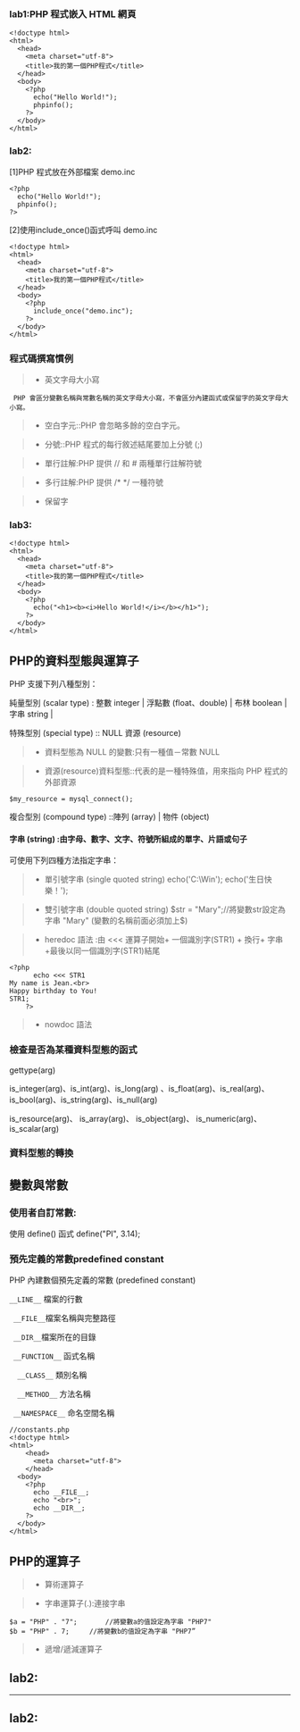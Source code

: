 
### lab1:PHP 程式嵌入 HTML 網頁

```
<!doctype html>
<html>
  <head>
    <meta charset="utf-8">
    <title>我的第一個PHP程式</title>
  </head>
  <body>
    <?php
      echo("Hello World!");
      phpinfo();
    ?>
  </body>
</html>
```

### lab2:

[1]PHP 程式放在外部檔案 demo.inc 

```
<?php
  echo("Hello World!");
  phpinfo();
?>
```
[2]使用include_once()函式呼叫 demo.inc

```
<!doctype html> 
<html>
  <head>
    <meta charset="utf-8">
    <title>我的第一個PHP程式</title>
  </head>
  <body>
    <?php
      include_once("demo.inc");
    ?>
  </body>
</html>
```

### 程式碼撰寫慣例 

>* 英文字母大小寫

	 PHP 會區分變數名稱與常數名稱的英文字母大小寫，不會區分內建函式或保留字的英文字母大小寫。

>* 空白字元::PHP 會忽略多餘的空白字元。

>* 分號::PHP 程式的每行敘述結尾要加上分號  (;)

>* 單行註解:PHP 提供  //  和  #  兩種單行註解符號

>* 多行註解:PHP 提供  /* */  一種符號

>* 保留字

### lab3:

```
<!doctype html>
<html>
  <head>
    <meta charset="utf-8">
    <title>我的第一個PHP程式</title>
  </head>
  <body>
    <?php
      echo("<h1><b><i>Hello World!</i></b></h1>");
    ?>
  </body>
</html>
```

## PHP的資料型態與運算子

PHP 支援下列八種型別： 

 純量型別  (scalar type) : 整數 integer | 浮點數 (float、double) | 布林 boolean | 字串 string | 

 特殊型別  (special type) :: NULL  資源  (resource) 
 
>* 資料型態為 NULL 的變數:只有一種值－常數 NULL 

>*  資源(resource)資料型態::代表的是一種特殊值，用來指向 PHP 程式的外部資源
```
$my_resource = mysql_connect();
```


複合型別 (compound type) ::陣列  (array) | 物件  (object) 


#### 字串  (string) :由字母、數字、文字、符號所組成的單字、片語或句子

可使用下列四種方法指定字串： 

>* 單引號字串  (single quoted string)   echo('C:\\Win');  echo('生日快樂！');

>* 雙引號字串  (double quoted string)    $str = "Mary";//將變數str設定為字串 "Mary" (變數的名稱前面必須加上$)

>* heredoc 語法 :由 <<< 運算子開始+ 一個識別字(STR1) + 換行+ 字串+最後以同一個識別字(STR1)結尾
```
<?php
      echo <<< STR1
My name is Jean.<br>
Happy birthday to You!
STR1;
    ?>
```
>* nowdoc 語法 

### 檢查是否為某種資料型態的函式

gettype(arg) 

is_integer(arg)、is_int(arg)、is_long(arg) 、is_float(arg)、is_real(arg)、is_bool(arg)、is_string(arg)、is_null(arg)

is_resource(arg)、 is_array(arg)、 is_object(arg)、 is_numeric(arg)、 is_scalar(arg) 

### 資料型態的轉換


## 變數與常數

### 使用者自訂常數:

使用 define()  函式  define("PI", 3.14); 

### 預先定義的常數predefined constant

 PHP 內建數個預先定義的常數  (predefined constant)

` __LINE__ `  檔案的行數

`  __FILE__ `檔案名稱與完整路徑
  
`  __DIR__ `檔案所在的目錄
  
 ` __FUNCTION__` 函式名稱

`  __CLASS__` 類別名稱
  
`  __METHOD__` 方法名稱

 ` __NAMESPACE__` 命名空間名稱

``` 
//constants.php
<!doctype html>
<html>
	<head>
	  <meta charset="utf-8">
	</head>
  <body>
    <?php
      echo __FILE__;
      echo "<br>";
      echo __DIR__;
    ?>
  </body>
</html>
```

## PHP的運算子

>* 算術運算子

>* 字串運算子(.):連接字串
```
$a = "PHP" . "7";		//將變數a的值設定為字串 "PHP7"
$b = "PHP" . 7;		//將變數b的值設定為字串 "PHP7”
```

>* 遞增/遞減運算子


lab2:
----------------------------------




----------------------------------
lab2:
----------------------------------






